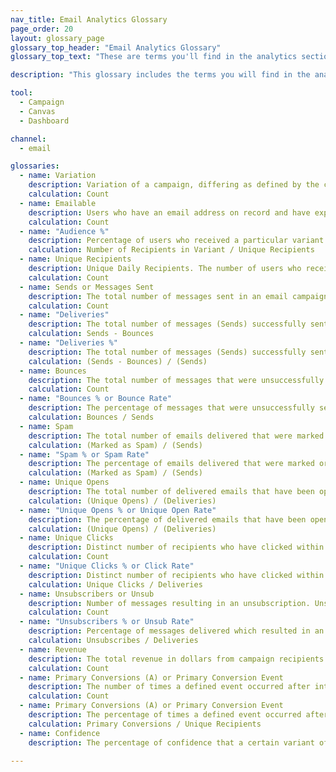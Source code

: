 ```yaml
---
nav_title: Email Analytics Glossary
page_order: 20
layout: glossary_page
glossary_top_header: "Email Analytics Glossary"
glossary_top_text: "These are terms you'll find in the analytics section of your Email Campaign or Canvas, post-launch. Search for the metrics you need below. <br>  <br> This glossary does not necessarily include metrics you might see in Currents or in other downloaded reports outside of your Braze account."

description: "This glossary includes the terms you will find in the analytics section of your email campaign or canvas, post-launch. This glossary does not include Currents metrics."

tool:
  - Campaign
  - Canvas
  - Dashboard

channel:
  - email

glossaries:
  - name: Variation
    description: Variation of a campaign, differing as defined by the creator.
    calculation: Count
  - name: Emailable
    description: Users who have an email address on record and have explicitly opted in or subscribed.
    calculation: Count
  - name: "Audience %"
    description: Percentage of users who received a particular variant.
    calculation: Number of Recipients in Variant / Unique Recipients
  - name: Unique Recipients
    description: Unique Daily Recipients. The number of users who received a particular message in a day. This number is received from Braze.
    calculation: Count
  - name: Sends or Messages Sent
    description: The total number of messages sent in an email campaign. This number is received from Braze.
    calculation: Count
  - name: "Deliveries"
    description: The total number of messages (Sends) successfully sent to and received by emailable parties.
    calculation: Sends - Bounces
  - name: "Deliveries %"
    description: The total number of messages (Sends) successfully sent to and received by emailable parties.
    calculation: (Sends - Bounces) / (Sends)
  - name: Bounces
    description: The total number of messages that were unsuccessfully sent or designated as 'returned' or 'not received' from send services used or not received by the intended emailable users. This could occur because there is not a valid push token, the email addresses were incorrect or deactivated, or the user unsubscribed after the campaign was launched. <br><br> <b>Hard Bounces</b>&#58; A hard bounce is an email message that has been returned to the sender because the recipient's address is invalid. A hard bounce might occur because the domain name doesn't exist or because the recipient is unknown. If an email has received a hard bounce, we will stop any future requests to this email address. <br><br><b>Soft Bounces</b>&#58; A soft bounce is an email message that gets as far as the recipient's mail server but is bounced back undelivered before it gets to the recipient. A soft bounce might occur because the recipient's inbox is full, the server was down, or the message was too large for the receipient's inbox. If an email has received a soft bounce, we will usually retry within a 72 hour period, but the number of retry attempts varies from receiver to receiver. <br><br> You can also track hard and soft bounces in the <a href='/docs/user_guide/administrative/app_settings/developer_console/message_activity_log_tab/#message-activity-log-tab'>Message Activity Log</a>. <br><br><i> An email bounce for customers using Sendgrid consists of hard bounces, spam, and emails sent to invalid addresses. </i>
    calculation: Count
  - name: "Bounces % or Bounce Rate"
    description: The percentage of messages that were unsuccessfully sent or designated as 'returned' or 'not received' from send services used or not received by the intended emailable users. This could occur because there is not a valid push token, the email addresses were incorrect or deactivated, or the user unsubscribed after the campaign was launched. <br> <i> An email bounce for customers using Sendgrid consists of hard bounces, spam (`spam_report_drops`), and emails sent to invalid addresses (`invalid_emails`). </i>
    calculation: Bounces / Sends
  - name: Spam
    description: The total number of emails delivered that were marked as "spam." Braze automatically unsubscribes users that marked an email as spam, and those users won’t be targeted by future emails.
    calculation: (Marked as Spam) / (Sends)
  - name: "Spam % or Spam Rate"
    description: The percentage of emails delivered that were marked or otherwise designated as "spam." Braze automatically unsubscribes users that marked an email as spam, and those users won’t be targeted by future emails.
    calculation: (Marked as Spam) / (Sends)
  - name: Unique Opens
    description: The total number of delivered emails that have been opened by a single user at least once. This is tracked over a 7 day period for Email.
    calculation: (Unique Opens) / (Deliveries)
  - name: "Unique Opens % or Unique Open Rate"
    description: The percentage of delivered emails that have been opened by a single user at least once. This is tracked over a 7 day period for Email.
    calculation: (Unique Opens) / (Deliveries)
  - name: Unique Clicks
    description: Distinct number of recipients who have clicked within a message at least once. This is tracked over a 7 day period for Email.
    calculation: Count
  - name: "Unique Clicks % or Click Rate"
    description: Distinct number of recipients who have clicked within a message at least once. This is tracked over a 7 day period for Email.
    calculation: Unique Clicks / Deliveries
  - name: Unsubscribers or Unsub
    description: Number of messages resulting in an unsubscription. Unsubscriptions occur when a user clicks on the Braze unsubscribe link.
    calculation: Count
  - name: "Unsubscribers % or Unsub Rate"
    description: Percentage of messages delivered which resulted in an unsubscription. Unsubscriptions occur when a user clicks on the Braze unsubscribe link.
    calculation: Unsubscribes / Deliveries
  - name: Revenue
    description: The total revenue in dollars from campaign recipients within the set <a href='/docs/user_guide/engagement_tools/campaigns/testing_and_more/conversion_events/#primary-conversion-event'>primary conversion window</a>.
    calculation: Count
  - name: Primary Conversions (A) or Primary Conversion Event
    description: The number of times a defined event occurred after interacting with or viewing a received message from a Braze campaign. This defined event is determined by the marketer when building the campaign.
    calculation: Count
  - name: Primary Conversions (A) or Primary Conversion Event
    description: The percentage of times a defined event occurred after interacting with or viewing a received message from a Braze campaign. This defined event is determined by the marketer when building the campaign.
    calculation: Primary Conversions / Unique Recipients
  - name: Confidence
    description: The percentage of confidence that a certain variant of a message is outperforming the control group.

---
```

